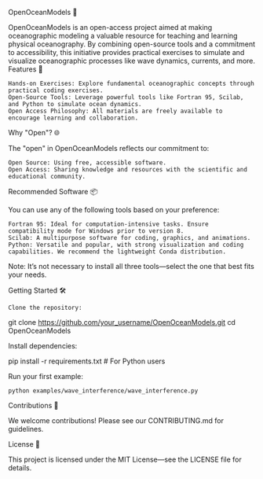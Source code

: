 OpenOceanModels 🌊

OpenOceanModels is an open-access project aimed at making oceanographic modeling a valuable resource for teaching and learning physical oceanography. By combining open-source tools and a commitment to accessibility, this initiative provides practical exercises to simulate and visualize oceanographic processes like wave dynamics, currents, and more.
Features 🚀

    Hands-on Exercises: Explore fundamental oceanographic concepts through practical coding exercises.
    Open-Source Tools: Leverage powerful tools like Fortran 95, Scilab, and Python to simulate ocean dynamics.
    Open Access Philosophy: All materials are freely available to encourage learning and collaboration.

Why "Open"? 🌐

The "open" in OpenOceanModels reflects our commitment to:

    Open Source: Using free, accessible software.
    Open Access: Sharing knowledge and resources with the scientific and educational community.

Recommended Software 📦

You can use any of the following tools based on your preference:

    Fortran 95: Ideal for computation-intensive tasks. Ensure compatibility mode for Windows prior to version 8.
    Scilab: A multipurpose software for coding, graphics, and animations.
    Python: Versatile and popular, with strong visualization and coding capabilities. We recommend the lightweight Conda distribution.

Note: It’s not necessary to install all three tools—select the one that best fits your needs.

Getting Started 🛠️

    Clone the repository:

git clone https://github.com/your_username/OpenOceanModels.git
cd OpenOceanModels

Install dependencies:

pip install -r requirements.txt  # For Python users

Run your first example:

    python examples/wave_interference/wave_interference.py

Contributions 🤝

We welcome contributions! Please see our CONTRIBUTING.md for guidelines.

License 📝

This project is licensed under the MIT License—see the LICENSE file for details.
